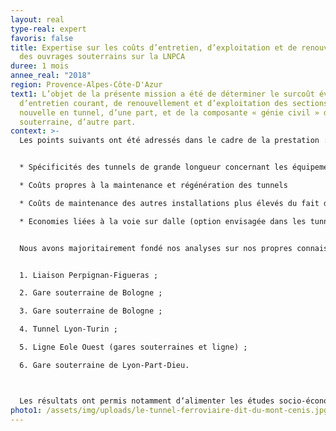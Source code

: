```yaml
---
layout: real
type-real: expert
favoris: false
title: Expertise sur les coûts d’entretien, d’exploitation et de renouvellement
  des ouvrages souterrains sur la LNPCA
duree: 1 mois
annee_real: "2018"
region: Provence-Alpes-Côte-D'Azur
text1: L’objet de la présente mission a été de déterminer le surcoût éventuel
  d’entretien courant, de renouvellement et d’exploitation des sections de ligne
  nouvelle en tunnel, d’une part, et de la composante « génie civil » d’une gare
  souterraine, d’autre part.
context: >-
  Les points suivants ont été adressés dans le cadre de la prestation :


  * Spécificités des tunnels de grande longueur concernant les équipements de sécurité

  * Coûts propres à la maintenance et régénération des tunnels

  * Coûts de maintenance des autres installations plus élevés du fait de leur situation en tunnel

  * Economies liées à la voie sur dalle (option envisagée dans les tunnels de la LN PCA)


  Nous avons majoritairement fondé nos analyses sur nos propres connaissances et retours d’expérience et le travail de benchmark réalisé reposant sur des entretiens avec des gestionnaires d’équipements en service :


  1. Liaison Perpignan-Figueras ;

  2. Gare souterraine de Bologne ;

  3. Gare souterraine de Bologne ;

  4. Tunnel Lyon-Turin ;

  5. Ligne Eole Ouest (gares souterraines et ligne) ;

  6. Gare souterraine de Lyon-Part-Dieu.



  Les résultats ont permis notamment d‘alimenter les études socio-économiques de la LN PCA.
photo1: /assets/img/uploads/le-tunnel-ferroviaire-dit-du-mont-cenis.jpg
---
```

